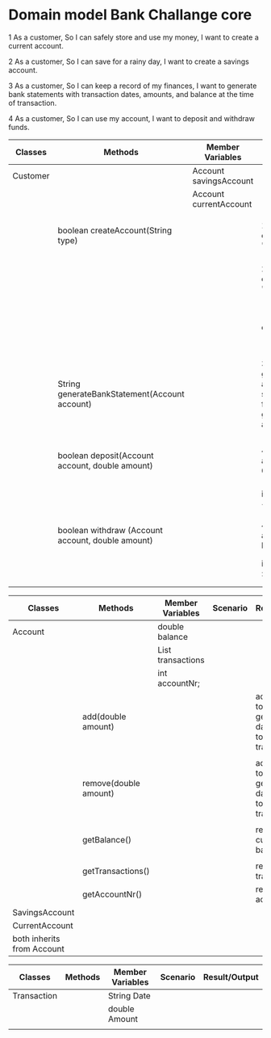 # Domain model Bank Challange core 

1 As a customer,
So I can safely store and use my money,
I want to create a current account.

2 As a customer,
So I can save for a rainy day,
I want to create a savings account.

3 As a customer,
So I can keep a record of my finances,
I want to generate bank statements with transaction dates, amounts, and balance at the time of transaction.

4 As a customer,
So I can use my account,
I want to deposit and withdraw funds.


| Classes  | Methods                                           | Member Variables       | Scenario                                           | Result/Output                                       |
|----------|---------------------------------------------------|------------------------|----------------------------------------------------|-----------------------------------------------------|
| Customer |                                                   | Account savingsAccount |                                                    |                                                     |
|          |                                                   | Account currentAccount |                                                    |                                                     |
|          |                                                   |                        |                                                    |                                                     |
|          | boolean createAccount(String type)                |                        | 1. if type equals "Current"                        | initializes a current account return true           |
|          |                                                   |                        | 2. if type equals "Savings"                        | initializes a savings account return true           |
|          |                                                   |                        | else                                               | output message invalid account type return false    |
|          |                                                   |                        |                                                    |                                                     |
|          | String generateBankStatement(Account account)     |                        | 3. generate a bank statement for the given account | Returns a bank statement                            |
|          |                                                   |                        |                                                    |                                                     |
|          | boolean deposit(Account account, double amount)   |                        | 4. if amount > 0                                   | add amount to balance of giving account return true |
|          |                                                   |                        | if amount < 0                                      | return false                                        |
|          |                                                   |                        |                                                    |                                                     |
|          | boolean withdraw (Account account, double amount) |                        | 4. if amount < balance                             | remove amount from balance return true              |
|          |                                                   |                        | if amount > balance                                | return false                                        |
|          |                                                   |                        |                                                    |                                                     |
|          |                                                   |                        |                                                    |                                                     |


| Classes                    | Methods               | Member Variables               | Scenario | Result/Output                                                   |
|----------------------------|-----------------------|--------------------------------|----------|-----------------------------------------------------------------|
| Account                    |                       | double balance                 |          |                                                                 |
|                            |                       | List<Transaction> transactions |          |                                                                 |
|                            |                       | int accountNr;                 |          |                                                                 |
|                            | add(double amount)    |                                |          | adds amount to balance, generates date and adds to transactions |
|                            |                       |                                |          |                                                                 |
|                            | remove(double amount) |                                |          | adds amount to balance, generates date and adds to transactions |
|                            |                       |                                |          |                                                                 |
|                            | getBalance()          |                                |          | returns current balance                                         |
|                            |                       |                                |          |                                                                 |
|                            | getTransactions()     |                                |          | returns transactions                                            |
|                            | getAccountNr()        |                                |          | returns accountNr                                               |
| SavingsAccount             |                       |                                |          |                                                                 |
| CurrentAccount             |                       |                                |          |                                                                 |
| both inherits from Account |                       |                                |          |                                                                 |

| Classes     | Methods               | Member Variables | Scenario | Result/Output                                                   |
|-------------|-----------------------|------------------|----------|-----------------------------------------------------------------|
| Transaction |                       | String Date      |          |                                                                 |
|             |                       | double Amount    |          |                                                                 |
|             |                       |                  |          |                                                                 |



